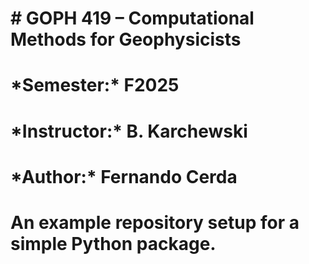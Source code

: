 # \# GOPH 419 – Computational Methods for Geophysicists

# \*Semester:\* F2025

# \*Instructor:\* B. Karchewski

# \*Author:\* Fernando Cerda

# An example repository setup for a simple Python package.

